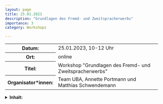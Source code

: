 ```yaml
---
layout: page
title: 25.01.2023
description: "Grundlagen des Fremd- und Zweitspracherwerbs"
importance: 3
category: Workshops

---
```


<table>
    <tr>
      <th>Datum: </th>
      <td>25.01.2023, 10-12 Uhr</td>
    </tr>
     <tr>
      <th>Ort: </th>
      <td>online</td>
    </tr>
    <tr>
      <th>Titel: </th>
      <td>Workshop "Grundlagen des Fremd- und Zweitspracherwerbs"</td>
    </tr>
    <tr>
      <th>Organisator*innen: </th>
      <td>Team UBA, Annette Portmann und Matthias Schwendemann</td>
    </tr>
</table>

<details>
  <summary><b>Inhalt:</b></summary>
  <div>
  <p>
  Sprachliche Entwicklungsprozesse spielen gerade in Bildungskontexten eine entscheidende Rolle, unter anderem da sprachliche Fertigkeiten einen bedeutenden Prädikator für den Bildungserfolg von Studierenden darstellen. Um sowohl in Studien als auch im Lehralltag sprachliche Faktoren angemessen zu berücksichtigen, bietet der Workshop daher einen ersten Überblick über die Grundlagen von Fremd- und Zweitspracherwerb: Es werden Grundbegriffe (wie z.B. Erstsprache vs. Zweitsprache), sprachliche Kompetenzen, Einflussfaktoren auf den Spracherwerb sowie die wichtigsten Forschungsmethoden thematisiert. In einem praktischen Teil des Workshops werden Problemstellungen in der Analyse und der Bewertung von Lernerproduktionen gemeinsam diskutiert. </p>
  </div>
</details>